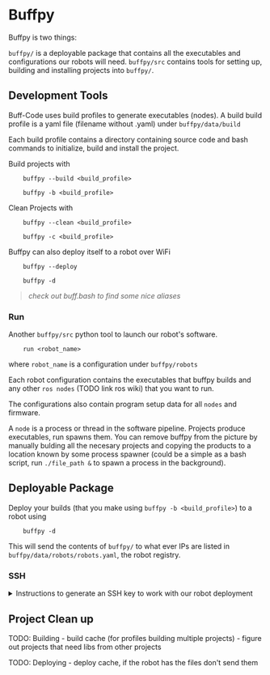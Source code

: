 # Buffpy
Buffpy is two things:

`buffpy/` is a deployable package that contains all the executables and configurations our robots will need.
`buffpy/src` contains tools for setting up, building and installing projects into `buffpy/`.


## Development Tools

Buff-Code uses build profiles to generate executables (nodes). A build build profile is a yaml file (filename without .yaml) under `buffpy/data/build`

Each build profile contains a directory containing source code and bash commands to initialize, build and install the project.

Build projects with 

        buffpy --build <build_profile>

        buffpy -b <build_profile>

Clean Projects with

        buffpy --clean <build_profile>

        buffpy -c <build_profile>

Buffpy can also deploy itself to a robot over WiFi

        buffpy --deploy

        buffpy -d

> *check out buff.bash to find some nice aliases*

### Run

Another `buffpy/src` python tool to launch our robot's software.

        run <robot_name>

where `robot_name` is a configuration under `buffpy/robots`

Each robot configuration contains the executables that buffpy builds and any other `ros nodes` (TODO link ros wiki) that you want to run.

The configurations also contain program setup data for all `nodes` and firmware.

A `node` is a process or thread in the software pipeline. Projects produce executables, run spawns them. You can remove buffpy from the picture by manually bulding all the necesary projects and copying the products to a location known by some process spawner (could be a simple as a bash script, run `./file_path &` to spawn a process in the background).


## Deployable Package

Deploy your builds (that you make using `buffpy -b <build_profile>`) to a robot using

        buffpy -d

This will send the contents of `buffpy/` to what ever IPs are listed in  `buffpy/data/robots/robots.yaml`, the robot registry.


### SSH

<details>
<summary>Instructions to generate an SSH key to work with our robot deployment </summary>

#### Generate SSH Key
        ssh-keygen -t ed25519 -C "your_email@example.com"
##### If you set a custom name for your key, configure `~/.ssh/config` to recognize it. More info: https://www.howtogeek.com/devops/how-to-manage-an-ssh-config-file-in-windows-linux/
For a custom named key to work with our scripts, add the below within `~/.ssh/config`. (edgek.local is the current robot ip when connected to its hotspot.)

        Host edgek.local
                HostName edgek.local
                <recommend adding "PreferredAuthentications publickey" here after completing ssh-copy-id>
                IdentityFile ~/.ssh/<your_private_key_file>

Start your ssh-agent:

        eval "$(ssh-agent -s)"

Add your private ssh key to your ssh-agent:

        ssh-add ~/.ssh/<your_private_key_file>
#### Install SSH Key to Robot
You can install your ssh key to the robot so it doesn't require a password when deploying and sshing.

        buffpy --installKeys

or manually with:

        ssh-copy-id -i ~/.ssh/<your_public_key_file> cu-robotics@edgek.local

#### Connect to Robot
While on its hotspot, you can use any ssh-related commands.

        ssh cu-robotics@edgek.local

</details>

## Project Clean up 

TODO: Building
        - build cache (for profiles building multiple projects) 
        - figure out projects that need libs from other projects 

TODO: Deploying
        - deploy cache, if the robot has the files don't send them
